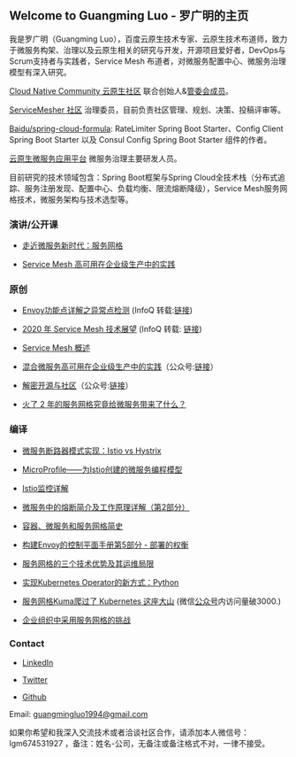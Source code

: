 ## Welcome to Guangming Luo - 罗广明的主页

我是罗广明（Guangming Luo），百度云原生技术专家、云原生技术布道师，致力于微服务构架、治理以及云原生相关的研究与开发，开源项目爱好者，DevOps与Scrum支持者与实践者，Service Mesh 布道者，对微服务配置中心、微服务治理模型有深入研究。

[Cloud Native Community 云原生社区](https://cloudnative.to/) 联合创始人&[管委会成员](https://cloudnative.to/team/)。

[ServiceMesher 社区](http://www.servicemesher.com/) 治理委员，目前负责社区管理、规划、决策、投稿评审等。

[Baidu/spring-cloud-formula](https://github.com/baidu/spring-cloud-formula): RateLimiter Spring Boot Starter、Config Client Spring Boot Starter 以及 Consul Config Spring Boot Starter 组件的作者。

[云原生微服务应用平台](https://cloud.baidu.com/doc/CNAP/index.html) 微服务治理主要研发人员。

目前研究的技术领域包含：Spring Boot框架与Spring Cloud全技术栈（分布式追踪、服务注册发现、配置中心、负载均衡、限流熔断降级），Service Mesh服务网格技术，微服务架构与技术选型等。

### 演讲/公开课

- [走近微服务新时代：服务网格](http://abcxueyuan.baidu.com/#/course_detail?id=15179&courseId=15179&hmsr=%E6%B2%99%E9%BE%99%E5%BE%AE%E6%9C%8D%E5%8A%A1%E8%A7%86%E9%A2%91&hmpl=&hmcu=&hmkw=&hmci=)

- [Service Mesh 高可用在企业级生产中的实践](https://www.bilibili.com/video/BV1WT4y1u73W)

### 原创

- [Envoy功能点详解之异常点检测](https://www.servicemesher.com/blog/envoy-feature-explain-outlier-detection/) (InfoQ 转载:[链接](https://www.infoq.cn/article/Aj_62GtmUVsbdHfcr8l6)) 

- [2020 年 Service Mesh 技术展望](https://www.servicemesher.com/blog/2020-service-mesh-technology-outlook/) (InfoQ 转载: [链接](https://www.infoq.cn/article/HOVMKdgv2rDOi5msdMyh?utm_source=rss&utm_medium=article))

- [Service Mesh 概述](https://www.servicemesher.com/istio-handbook/concepts/overview.html)

- [混合微服务高可用在企业级生产中的实践](https://cloudnative.to/blog/microservices-ha-practice/)（公众号:[链接](https://mp.weixin.qq.com/s/pdi98f2p2ROWeHf3h-Y6HQ)）

- [解密开源与社区](https://cloudnative.to/blog/opensource-and-community/)（公众号:[链接](https://mp.weixin.qq.com/s/Wuw-e0E8vjU0xaB2uKpsuQ)）

- [火了 2 年的服务网格究竟给微服务带来了什么？](https://mp.weixin.qq.com/s/VPYPdD35rqj-z985xWiplA)

### 编译

- [微服务断路器模式实现：Istio vs Hystrix](http://www.servicemesher.com/blog/istio-vs-hystrix-circuit-breaker/)

- [MicroProfile——为Istio创建的微服务编程模型](http://www.servicemesher.com/blog/microprofile-the-microservice-programming-model-made-for-istio/)

- [Istio监控详解](http://www.servicemesher.com/blog/istio-monitoring-explained/)

- [微服务中的熔断简介及工作原理详解（第2部分）](http://www.servicemesher.com/blog/preventing-systemic-failure-circuit-breaking-part-2/)

- [容器、微服务和服务网格简史](http://www.servicemesher.com/blog/containers-microservices-service-meshes/)

- [构建Envoy的控制平面手册第5部分 - 部署的权衡](http://www.servicemesher.com/blog/guidance-for-building-a-control-plane-for-envoy-deployment-tradeoffs/)

- [服务网格的三个技术优势及其运维局限](https://www.servicemesher.com/blog/service-mesh-istio-limits-and-benefits-part-1/)

- [实现Kubernetes Operator的新方式：Python](https://www.servicemesher.com/blog/kubernetes-operator-in-python/)

- [服务网格Kuma爬过了 Kubernetes 这座大山](https://www.servicemesher.com/blog/kong-open-sources-kuma-the-universal-service-mesh/) (微信[公众号](https://mp.weixin.qq.com/s/7FlaDCsmOTOgSm-2IWZWiQ)内访问量破3000.)

- [企业组织中采用服务网格的挑战](https://www.servicemesher.com/blog/challenges-of-adopting-service-mesh-in-enterprise-organizations/)


### Contact

- [LinkedIn](https://www.linkedin.com/in/guangmingluo1994/)

- [Twitter](https://twitter.com/IvanLuo10)

- [Github](https://github.com/GuangmingLuo)

Email: guangmingluo1994@gmail.com

如果你希望和我深入交流技术或者洽谈社区合作，请添加本人微信号：lgm674531927 ，备注：姓名-公司，无备注或备注格式不对，一律不接受。

